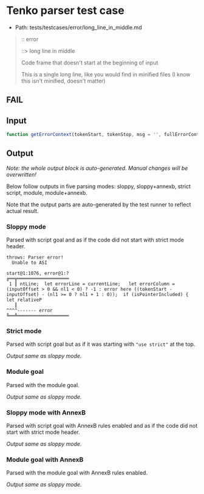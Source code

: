 # Tenko parser test case

- Path: tests/testcases/error/long_line_in_middle.md

> :: error
>
> ::> long line in middle
>
> Code frame that doesn't start at the beginning of input
>
> This is a single long line, like you would find in minified files (I know this isn't minified, doesn't matter)

## FAIL

## Input

`````js
function getErrorContext(tokenStart, tokenStop, msg = '', fullErrorContext = false) {  ASSERT(getErrorContext.length >= 2 && getErrorContext.length <= 4, 'arg count');  ASSERT(tokenStart <= tokenStop, 'should have a positive length range', tokenStart, tokenStop);  let inputOffset = 0;  if (!fullErrorContext && tokenStart > 100) inputOffset = tokenStart - 100;  let inputLen = input.length - inputOffset;  if (!fullErrorContext && tokenStop + 100 < input.length) inputLen = (tokenStop + 100) - inputOffset;  let isPointerIncluded = true;  if (inputOffset + inputLen < pointer) {    let len = pointer - inputOffset;    if (len < 1024) {      inputLen = len;    } else {      isPointerIncluded = false;    }  }  let usedInput = input.slice(inputOffset, inputOffset + inputLen);  let tokenOffset = tokenStart - inputOffset;   let nl1 = usedInput.lastIndexOf('\n', tokenOffset);  let nl2 = usedInput.indexOf('\n', nl1 + 1);  if (nl2 < 0) nl2 = usedInput.length;  let arrowCount = (tokenStop - tokenStart) || 1;  let indentCount = tokenOffset - (nl1 + 1);  let pointerLine = currentLine;  let errorLine = currentLine;   let errorColumn = (inputOffset > 0 && nl1 < 0) ? -1 : error here ((tokenStart - inputOffset) - (nl1 >= 0 ? nl1 + 1 : 0));  if (isPointerIncluded) {    let relativePointer = pointer - inputOffset;    let searchPointer = relativePointer;    while (searchPointer > 0) {      searchPointer = usedInput.lastIndexOf('\n', searchPointer - 1);      --pointerLine;      if (searchPointer > nl1) --errorLine;    }    if (searchPointer !== 0) pointerLine += 1;  }  let maxPointerlineLen = (''+currentLine).length;  let gutterWidth = maxPointerlineLen + 4;   let pre = usedInput.slice(0, nl2).split('\n');  let post = usedInput.slice(nl2 + 1, inputLen).split('\n');  while (pre.length > 1 && pre[0].length === 0) {    pre.shift();    ++pointerLine;  }  while (post.length > 0 && post[post.length - 1].length === 0) {    post.pop();  }  let lc = pointerLine;  let pre2 = pre.map(s => ' ' + ('' + lc++).padStart(maxPointerlineLen, ' ') + ' ║ ' + s.trimRight()).join('\n');  let post2 = post.map(s => ' ' + ('' + lc++).padStart(maxPointerlineLen, ' ') + ' ║ ' + s.trimRight()).join('\n');  if ((''+lc).length > maxPointerlineLen) {    maxPointerlineLen = (''+lc).length;    gutterWidth = maxPointerlineLen + 4;     lc = pointerLine;    pre2 = pre.map(s => ' ' + ('' + lc++).padStart(maxPointerlineLen, ' ') + ' ║ ' + s.trimRight()).join('\n');    post2 = post.map(s => ' ' + ('' + lc++).padStart(maxPointerlineLen, ' ') + ' ║ ' + s.trimRight()).join('\n');  }  let col = pointerLine === 1 ? inputOffset : usedInput.lastIndexOf(inputOffset);  let top = 'start@' + pointerLine + ':' + (col<0?'?':col) + ', error@' + errorLine + ':' + (errorColumn<0?'?':errorColumn) + '\n';  let bar = '═'.repeat(top.length - gutterWidth) + '\n';  let header = '╔' + '═'.repeat(maxPointerlineLen) + '═╦';  let footer = '╚' + '═'.repeat(maxPointerlineLen) + '═╩';  let returnValue = (    top +    header + bar +    pre2 + '\n' +    ' '.repeat(Math.max(0, maxPointerlineLen + 1)) +    ' ║ ' +    ' '.repeat(Math.max(0, indentCount)) +    '^'.repeat(Math.max(0, arrowCount)) +    '------- error' + (msg ? ': ' : '') + msg + (tokenOffset >= usedInput.length ? ' at EOF' : '') + (post2 ? '\n' : '') +    post2 + '\n' +    footer + bar +    ''  );  return returnValue.split('\n').map(s => s.trimRight()).join('\n') }
`````

## Output

_Note: the whole output block is auto-generated. Manual changes will be overwritten!_

Below follow outputs in five parsing modes: sloppy, sloppy+annexb, strict script, module, module+annexb.

Note that the output parts are auto-generated by the test runner to reflect actual result.

### Sloppy mode

Parsed with script goal and as if the code did not start with strict mode header.

`````
throws: Parser error!
  Unable to ASI

start@1:1076, error@1:?
╔══╦═══════════════════
 1 ║ ntLine;  let errorLine = currentLine;   let errorColumn = (inputOffset > 0 && nl1 < 0) ? -1 : error here ((tokenStart - inputOffset) - (nl1 >= 0 ? nl1 + 1 : 0));  if (isPointerIncluded) {    let relativeP
   ║                                                                                                     ^^^^------- error
╚══╩═══════════════════

`````

### Strict mode

Parsed with script goal but as if it was starting with `"use strict"` at the top.

_Output same as sloppy mode._

### Module goal

Parsed with the module goal.

_Output same as sloppy mode._

### Sloppy mode with AnnexB

Parsed with script goal with AnnexB rules enabled and as if the code did not start with strict mode header.

_Output same as sloppy mode._

### Module goal with AnnexB

Parsed with the module goal with AnnexB rules enabled.

_Output same as sloppy mode._
